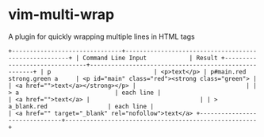 # vim-multi-wrap
A plugin for quickly wrapping multiple lines in HTML tags

``
+-------------------------------+------------------------------------------------------+
| Command Line Input            | Result
+-------------------------------+------------------------------------------------------+
| p                             | <p>text</p>
| p#main.red strong.green a     | <p id="main" class="red"><strong class="green">
|                               | <a href="">text</a></strong></p>
|                               |
| > a                           | each line
|                               | <a href="">text</a>
|                               |
| > a_blank.red                 | each line
|                               | <a href="" target="_blank" rel="nofollow">text</a>
+-------------------------------+------------------------------------------------------+
``
